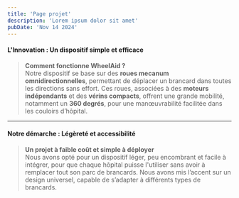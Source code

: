 ```yaml
---
title: 'Page projet'
description: 'Lorem ipsum dolor sit amet'
pubDate: 'Nov 14 2024'
---
```


#### **L'Innovation : Un dispositif simple et efficace**

> **Comment fonctionne WheelAid ?**  
> Notre dispositif se base sur des **roues mecanum omnidirectionnelles**, permettant de déplacer un brancard dans toutes
> les directions sans effort. Ces roues, associées à des **moteurs indépendants** et des **vérins compacts**, offrent une
> grande mobilité, notamment un **360 degrés**, pour une manœuvrabilité facilitée dans les couloirs d’hôpital.

---

#### **Notre démarche : Légèreté et accessibilité**

> **Un projet à faible coût et simple à déployer**  
> Nous avons opté pour un dispositif léger, peu encombrant et facile à intégrer, pour que chaque hôpital puisse l'utiliser
> sans avoir à remplacer tout son parc de brancards. Nous avons mis l’accent sur un design universel, capable de s’adapter
> à différents types de brancards.
